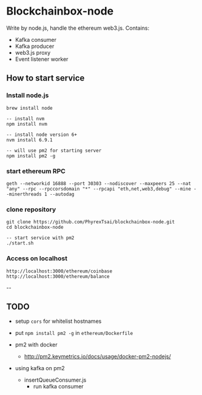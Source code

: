 # Blockchainbox-node
  
Write by node.js, handle the ethereum web3.js.
Contains:  
- Kafka consumer
- Kafka producer
- web3.js proxy
- Event listener worker

## How to start service

### Install node.js
```
brew install node

-- install nvm
npm install nvm

-- install node version 6+
nvm install 6.9.1

-- will use pm2 for starting server
npm install pm2 -g
```

### start ethereum RPC
```
geth --networkid 16888 --port 30303 --nodiscover --maxpeers 25 --nat "any" --rpc --rpccorsdomain "*" --rpcapi "eth,net,web3,debug" --mine --minerthreads 1 --autodag
```

### clone repository
```
git clone https://github.com/PhyrexTsai/blockchainbox-node.git
cd blockchainbox-node

-- start service with pm2
./start.sh
```

### Access on localhost
```
http://localhost:3000/ethereum/coinbase
http://localhost:3000/ethereum/balance
```

--

## TODO

- setup `cors` for whitelist hostnames
- put `npm install pm2 -g` in `ethereum/Dockerfile`
- pm2 with docker
    - http://pm2.keymetrics.io/docs/usage/docker-pm2-nodejs/

- using kafka on pm2
    - insertQueueConsumer.js
        - run kafka consumer
